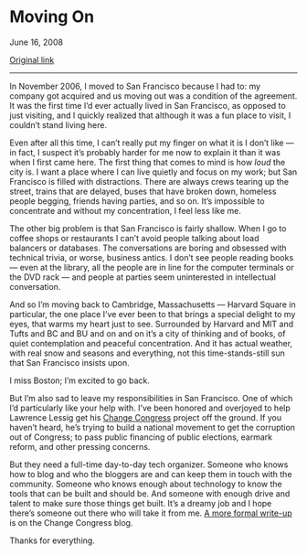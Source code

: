 Moving On
=========

June 16, 2008

[Original link](http://www.aaronsw.com/weblog/movingon)

* * * * *

In November 2006, I moved to San Francisco because I had to: my company
got acquired and us moving out was a condition of the agreement. It was
the first time I’d ever actually lived in San Francisco, as opposed to
just visiting, and I quickly realized that although it was a fun place
to visit, I couldn’t stand living here.

Even after all this time, I can’t really put my finger on what it is I
don’t like — in fact, I suspect it’s probably harder for me now to
explain it than it was when I first came here. The first thing that
comes to mind is how *loud* the city is. I want a place where I can live
quietly and focus on my work; but San Francisco is filled with
distractions. There are always crews tearing up the street, trains that
are delayed, buses that have broken down, homeless people begging,
friends having parties, and so on. It’s impossible to concentrate and
without my concentration, I feel less like me.

The other big problem is that San Francisco is fairly shallow. When I go
to coffee shops or restaurants I can’t avoid people talking about load
balancers or databases. The conversations are boring and obsessed with
technical trivia, or worse, business antics. I don’t see people reading
books — even at the library, all the people are in line for the computer
terminals or the DVD rack — and people at parties seem uninterested in
intellectual conversation.

And so I’m moving back to Cambridge, Massachusetts — Harvard Square in
particular, the one place I’ve ever been to that brings a special
delight to my eyes, that warms my heart just to see. Surrounded by
Harvard and MIT and Tufts and BC and BU and on and on it’s a city of
thinking and of books, of quiet contemplation and peaceful
concentration. And it has actual weather, with real snow and seasons and
everything, not this time-stands-still sun that San Francisco insists
upon.

I miss Boston; I’m excited to go back.

But I’m also sad to leave my responsibilities in San Francisco. One of
which I’d particularly like your help with. I’ve been honored and
overjoyed to help Lawrence Lessig get his [Change
Congress](http://change-congress.org/) project off the ground. If you
haven’t heard, he’s trying to build a national movement to get the
corruption out of Congress; to pass public financing of public
elections, earmark reform, and other pressing concerns.

But they need a full-time day-to-day tech organizer. Someone who knows
how to blog and who the bloggers are and can keep them in touch with the
community. Someone who knows enough about technology to know the tools
that can be built and should be. And someone with enough drive and
talent to make sure those things get built. It’s a dreamy job and I hope
there’s someone out there who will take it from me. [A more formal
write-up](http://change-congress.org/blog/2008/06/13/lawrence-lessig-and-joe-trippi-are-looking-best-ne)
is on the Change Congress blog.

Thanks for everything.
